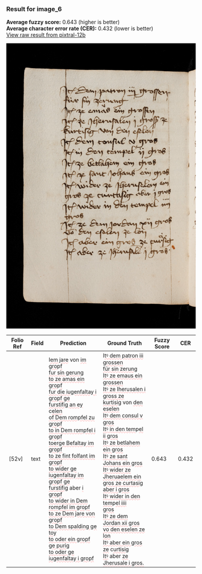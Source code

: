 ### Result for image_6
**Average fuzzy score:** 0.643 (higher is better)<br>**Average character error rate (CER):** 0.432 (lower is better)<br>[View raw result from pixtral-12b](https://github.com/RISE-UNIBAS/humanities_data_benchmark/blob/main/results/2025-10-24/T0297/request_T0297_image_6.json)

<img src="https://github.com/RISE-UNIBAS/humanities_data_benchmark/blob/main/benchmarks/medieval_manuscripts/images/image_6.jpg?raw=true" alt="image_6" width="800px">

<style>
.diff { text-decoration: underline; text-decoration-color: #ffcccc; text-decoration-style: wavy; }
</style>

| Folio Ref | Field | Prediction | Ground Truth | Fuzzy Score | CER |
|-----------|-------|------------|--------------|-------------|-----|
| [52v] | text | I<span class="diff">em jare</span> von <span class="diff">im gro</span>p<span class="diff">f<br> fur sin gerung<br> to ze amas ein gro</span>p<span class="diff">f<br> fur die iugenfaltay i gropf ge<br> furstifig an ey</span> c<span class="diff">elen<br> of Dem rompfel zu gropf<br> to in Dem rompfel i gropf<br> toerge Befaltay im gropf<br> to ze fint folfant im gropf<br> to wider ge iugenfaltay im gropf ge<br> furstifig</span> aber <span class="diff">i gropf<br> to wider in Dem rompfel im gropf<br> to ze Dem jare von gropf<br> to Dem spalding ge toy<br> to oder ein gropf ge purig<br> to oder ge iugenfaltay i gropf</span> | I<span class="diff">tꝰ dem patron iii grossen<br> für sin zerung<br> Itꝰ ze emaus ein grossen<br> Itꝰ ze Iherusalen i gross ze<br> kurtisig</span> von <span class="diff">den eselen<br> Itꝰ dem consul v gros<br> Itꝰ in den tem</span>p<span class="diff">el ii gros<br> Itꝰ ze betlahem ein gros<br> Itꝰ ze sant Johans ein gros<br> Itꝰ wider ze Jheruaelem ein<br> gros ze curtasig aber i gros<br> Itꝰ wider in den tem</span>p<span class="diff">el iiii<br> gros<br> Itꝰ ze dem Jordan xii gros<br> vo den eselen ze lon<br> Itꝰ aber ein gros ze</span> c<span class="diff">urtisig<br> Itꝰ</span> aber <span class="diff">ze Jherusale i gros.</span> | 0.643 | 0.432 |
